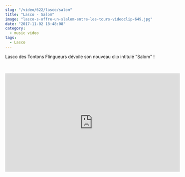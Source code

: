 ```yaml
--- 
slug: "/video/622/lasco/salom"
title: "Lasco - Salom"
image: "lasco-s-offre-un-slalom-entre-les-tours-videoclip-649.jpg"
date: "2017-11-02 18:48:08"
category:
  - music video
tags:
  - Lasco
---
```

<p>Lasco des Tontons Flingueurs dévoile son nouveau clip intitulé "Salom" !</p><br/><p><iframe width="560" height="315" src="https://www.youtube.com/embed/kWTQTl3QtMY" frameborder="0" allowfullscreen></iframe></p>